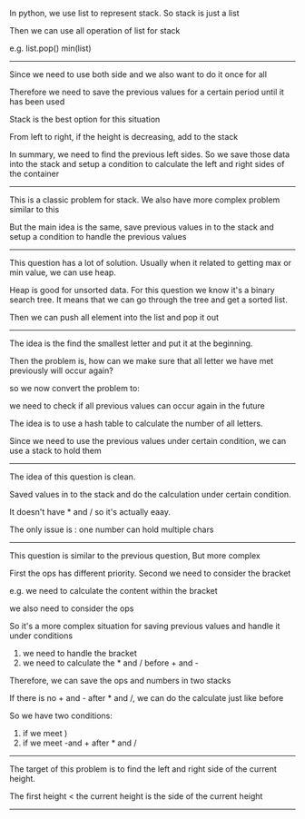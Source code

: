 In python, we use list to represent stack. So stack is just a list

Then we can use all operation of list for stack

e.g. list.pop\(\) min\(list\)

---

Since we need to use both side and we also want to do it once for all

Therefore we need to save the previous values for a certain period until it has been used

Stack is the best option for this situation

From left to right, if the height is decreasing, add to the stack

In summary,  we need to find the previous left sides. So we save those data into the stack and setup a condition to calculate the left and right sides of the container

---

This is a classic problem for stack. We also have more complex problem similar to this

But the main idea is the same, save previous values in to the stack and setup a condition to handle the previous values

---

This question has a lot of solution. Usually when it related to getting max or min value, we can use heap.

Heap is good for unsorted data. For this question we know it's a binary search tree. It means that we can go through the tree and get a sorted list.

Then we can push all element into the list and pop it out

---

The idea is the find the smallest letter and put it at the beginning.

Then the problem is,  how can we make sure that all letter we have met previously will occur again?

so we now convert the problem to:

we need to check if all previous values can occur again in the future

The idea is to use a hash table to calculate the number of all letters.

Since we need to use the previous values under certain condition, we can use a stack to hold them

---

The idea of this question is clean.

Saved values in to the stack and do the calculation under certain condition.

It doesn't have \* and /  so it's actually eaay.

The only issue is : one number can hold multiple chars

---

This question is similar to the previous question, But more complex

First the ops has different priority. Second we need to consider the bracket

e.g. we need to calculate the content within the bracket

we also need to consider the ops

So it's a more complex situation for saving previous values and handle it under conditions

1. we need to handle the bracket
2. we need to calculate the \* and / before + and -

Therefore, we can save the ops and numbers in two stacks

If there is no + and  - after \* and /, we can do the calculate just like before

So we have two conditions:

1. if we meet \) 
2. if we meet -and + after \* and /

---

The target of this problem is to find the left and right side of the current height.

The first height &lt; the current height is the side of the current height

---


